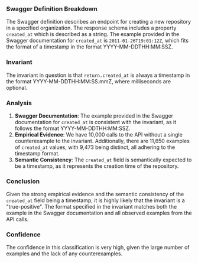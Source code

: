 ### Swagger Definition Breakdown
The Swagger definition describes an endpoint for creating a new repository in a specified organization. The response schema includes a property `created_at` which is described as a string. The example provided in the Swagger documentation for `created_at` is `2011-01-26T19:01:12Z`, which fits the format of a timestamp in the format YYYY-MM-DDTHH:MM:SSZ.

### Invariant
The invariant in question is that `return.created_at` is always a timestamp in the format YYYY-MM-DDTHH:MM:SS.mmZ, where milliseconds are optional.

### Analysis
1. **Swagger Documentation**: The example provided in the Swagger documentation for `created_at` is consistent with the invariant, as it follows the format YYYY-MM-DDTHH:MM:SSZ.
2. **Empirical Evidence**: We have 10,000 calls to the API without a single counterexample to the invariant. Additionally, there are 11,650 examples of `created_at` values, with 9,473 being distinct, all adhering to the timestamp format.
3. **Semantic Consistency**: The `created_at` field is semantically expected to be a timestamp, as it represents the creation time of the repository.

### Conclusion
Given the strong empirical evidence and the semantic consistency of the `created_at` field being a timestamp, it is highly likely that the invariant is a "true-positive". The format specified in the invariant matches both the example in the Swagger documentation and all observed examples from the API calls.

### Confidence
The confidence in this classification is very high, given the large number of examples and the lack of any counterexamples.
